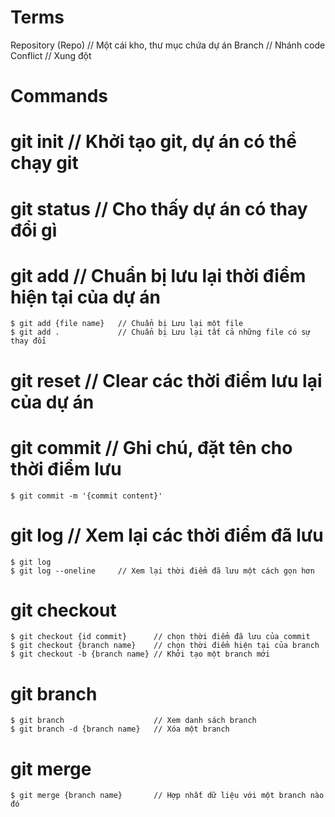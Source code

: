# Terms
Repository (Repo)   // Một cái kho, thư mục chứa dự án
Branch              // Nhánh code
Conflict            // Xung đột

# Commands
# git init              // Khởi tạo git, dự án có thể chạy git
# git status            // Cho thấy dự án có thay đổi gì
# git add               // Chuẩn bị lưu lại thời điểm hiện tại của dự án
    $ git add {file name}   // Chuẩn bị Lưu lại một file
    $ git add .             // Chuẩn bị Lưu lại tất cả những file có sự thay đổi
# git reset             // Clear các thời điểm lưu lại của dự án
# git commit            // Ghi chú, đặt tên cho thời điểm lưu
    $ git commit -m '{commit content}'
# git log               // Xem lại các thời điểm đã lưu
    $ git log
    $ git log --oneline     // Xem lại thời điểm đã lưu một cách gọn hơn
# git checkout          
    $ git checkout {id commit}      // chọn thời điểm đã lưu của commit
    $ git checkout {branch name}    // chọn thời điểm hiện tại của branch 
    $ git checkout -b {branch name} // Khởi tạo một branch mới    
# git branch
    $ git branch                    // Xem danh sách branch
    $ git branch -d {branch name}   // Xóa một branch 
# git merge 
    $ git merge {branch name}       // Hợp nhất dữ liệu với một branch nào đó
# 